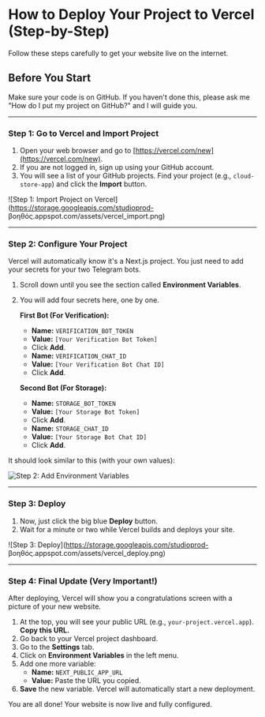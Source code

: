 # How to Deploy Your Project to Vercel (Step-by-Step)

Follow these steps carefully to get your website live on the internet.

## Before You Start

Make sure your code is on GitHub. If you haven't done this, please ask me "How do I put my project on GitHub?" and I will guide you.

---

### Step 1: Go to Vercel and Import Project

1.  Open your web browser and go to [https://vercel.com/new](https://vercel.com/new).
2.  If you are not logged in, sign up using your GitHub account.
3.  You will see a list of your GitHub projects. Find your project (e.g., `cloud-store-app`) and click the **Import** button.

![Step 1: Import Project on Vercel](https://storage.googleapis.com/studioprod- βοηθός.appspot.com/assets/vercel_import.png)

---

### Step 2: Configure Your Project

Vercel will automatically know it's a Next.js project. You just need to add your secrets for your two Telegram bots.

1.  Scroll down until you see the section called **Environment Variables**.
2.  You will add four secrets here, one by one.

    **First Bot (For Verification):**
    *   **Name:** `VERIFICATION_BOT_TOKEN`
    *   **Value:** `[Your Verification Bot Token]`
    *   Click **Add**.
    *   **Name:** `VERIFICATION_CHAT_ID`
    *   **Value:** `[Your Verification Bot Chat ID]`
    *   Click **Add**.

    **Second Bot (For Storage):**
    *   **Name:** `STORAGE_BOT_TOKEN`
    *   **Value:** `[Your Storage Bot Token]`
    *   Click **Add**.
    *   **Name:** `STORAGE_CHAT_ID`
    *   **Value:** `[Your Storage Bot Chat ID]`
    *   Click **Add**.

It should look similar to this (with your own values):

![Step 2: Add Environment Variables](https://storage.googleapis.com/studioprod-%20%E2%80%94%CE%B2%CE%BF%CE%B7%CE%B8%CF%8C%CF%82.appspot.com/assets/vercel_dual_bot_env.png)

---

### Step 3: Deploy

1.  Now, just click the big blue **Deploy** button.
2.  Wait for a minute or two while Vercel builds and deploys your site.

![Step 3: Deploy](https://storage.googleapis.com/studioprod- βοηθός.appspot.com/assets/vercel_deploy.png)

---

### Step 4: Final Update (Very Important!)

After deploying, Vercel will show you a congratulations screen with a picture of your new website.

1.  At the top, you will see your public URL (e.g., `your-project.vercel.app`). **Copy this URL.**
2.  Go back to your Vercel project dashboard.
3.  Go to the **Settings** tab.
4.  Click on **Environment Variables** in the left menu.
5.  Add one more variable:
    *   **Name:** `NEXT_PUBLIC_APP_URL`
    *   **Value:** Paste the URL you copied.
6.  **Save** the new variable. Vercel will automatically start a new deployment.

You are all done! Your website is now live and fully configured.
